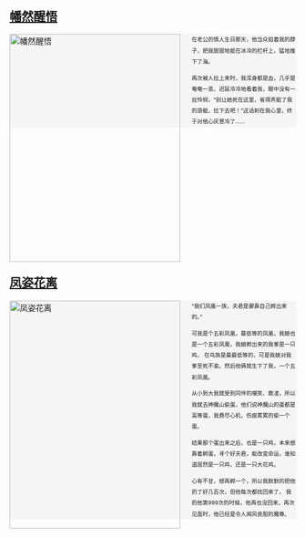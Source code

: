 
<style>
img.cover{

    width: 300px;
    height: 400px;
    margin-bottom: 20px;
    margin-right: 20px;
}
div.summary{
    width: 100%;
    clear: both;
    background-color: rgb(245,245,245);
}
h2{
    width: 100%;
    clear: both;
    margin-top: 12px;
}

.summary p{
    font-size: 1vw;
    line-height: 2em;
    overflow-wrap: break-word;
    word-wrap: break-word;
    text-align: left;
    padding-left: 10px;
}

</style>



## <a id="book1" href="">幡然醒悟</a>
<div class="summary" onclick="alert('1')">
    <img class="cover" src="http://gmij.win/book/images/cover/book1.jpg" alt="幡然醒悟" style="float:left"/>
    <p>
在老公的情人生日那天，他当众掐着我的脖子，把我狠狠地抵在冰冷的栏杆上，猛地推下了海。

再次被人拉上来时，我浑身都是血，几乎是奄奄一息。迟延冷冷地看着我，眼中没有一丝怜悯，“别让她死在这里，省得弄脏了我的游艇，拉下去吧！”这话刺在我心里，终于对他心灰意冷了......
</p>
</div>



## <a id="book2" href="">凤姿花离</a>

<div class="summary" onclick="alert('2')">
    <img class="cover" src="http://gmij.win/book/images/cover/book2.jpg" alt="凤姿花离" style="float:left"/>
    <p >
“我们凤凰一族，夫君是要靠自己孵出来的。”

可我是个五彩凤凰，最低等的凤凰，我娘也是一个五彩凤凰，我娘孵出来的我爹是一只鸡， 在鸟族是最最低等的，可是我娘对我爹至死不渝。然后他俩就生下了我，一个五彩凤凰。

从小到大我就受到同伴的嘲笑、欺凌，所以我就去神魔山偷蛋，他们说神魔山的蛋都是高等蛋，我费尽心机，伤痕累累的偷一个蛋。

结果那个蛋出来之后，也是一只鸡，本来想靠着孵蛋，寻个好夫君，能改变命运，谁知道居然是一只鸡，还是一只大花鸡。

心有不甘，想再孵一个，所以我默默的把他扔了好几百次，但他每次都找回来了。
我扔他第999次的时候，他再也没回来。再次见面时，他已经是令人闻风丧胆的魔尊。
</p>
</div>
